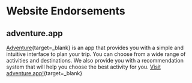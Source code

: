# Website Endorsements

## adventure.app

[Adventure](https://adventure.app/ 'Visit adventure.app!'){target=\_blank} is an app that provides you with a simple and intuitive interface to plan your trip. You can choose from a wide range of activities and destinations. We also provide you with a recommendation system that will help you choose the best activity for you. [Visit adventure.app!](https://adventure.app/ 'Visit adventure.app!'){target=\_blank}
